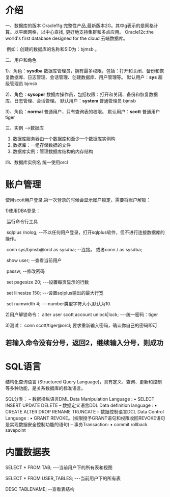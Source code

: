 # **介绍**

一、数据库的版本 Oracle11g:完整性产品,最新版本2G。其中g表示的是网格计算。以平面网格，以中心查找, 更好地支持集群和多点应用。 Oracle12c:the world's first database designed for the cloud 云端数据库。

​	  例如：创建的数据库的名称和SID为：bjmsb 。

 二、用户和角色 

1)、角色：**sysdba** 数据库管理员，拥有最多权限，包括：打开和关闭、备份和恢复数据库、日志管理、会话管理、创建数据库、用户管理等。 
	   默认用户：**sys** 超级管理员 bjmsb 

2)、角色：**sysoper** 数据库操作员，包括权限：打开和关闭、备份和恢复数据库、日志管理、会话管理。 
		默认用户：**system** 普通管理员 bjmsb 

3)、角色：**normal** 普通用户，只有查询表的权限。 
		默认用户：**scott** 普通用户 tiger

三、实例 -->数据库

1. 数据库服务器由一个数据库和至少一个数据库实例构
2. 数据库：一组存储数据的文件
3. 数据库实例：管理数据库结构的内存结构

四、数据库实例名 统一使用orcl

# **账户管理**

使用scott用户登录,第一次登录的时候会显示账户锁定，需要将账户解锁：

1)使用DBA登录： 

​	运行命令行工具 

​	sqlplus /nolog;  --不以任何用户登录，打开sqlplus软件，但不进行连接数据库的操作。

​	conn sys/bjmsb@orcl as sysdba;   --连接。 或者conn / as sysdba;

​	show user;  --查看当前用户

​	passw;   --修改密码

​	set pagesize 20;  ---设置每页显示的行数

​	set liinesize 150; ---设置sqlplus输出的最大行宽

​	set numwidth 4;   ---number类型字符大小,默认为10.

2)用户解锁命令： alter user scott account unlock|lock;   ---统一密码：tiger

3)测试： conn scott/tiger@orcl; 要求重新输入密码，确认你自己的密码即可

## 若输入命令没有分号，返回2，继续输入分号，则成功

# SQL语言

结构化查询语言 (Structured Query Language)，具有定义、查询、更新和控制等多种功能，是关系数据库的标准语言。

SQL分类：
– 数据操纵语言DML Data Manipulation Language :
	▪ SELECT INSERT UPDATE DELETE
– 数据定义语言DDL Data definition language :
	▪ CREATE ALTER DROP RENAME TRUNCATE
– 数据控制语言DCL Data Control Language :
	▪ GRANT REVOKE。(权限授予GRANT语句和权限收回REVOKE语句是实现数据安全控制功能的语句)
– 事务Transaction:
	▪ commit rollback savepoint

# 内置数据表

SELECT * FROM TAB; ---当前用户下的所有表和视图

SELECT * FROM USER_TABLES; ---当前用户下的所有表

DESC TABLENAME;  --查看表结构

